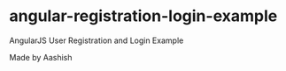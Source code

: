 angular-registration-login-example
==============================

AngularJS User Registration and Login Example

Made by Aashish
